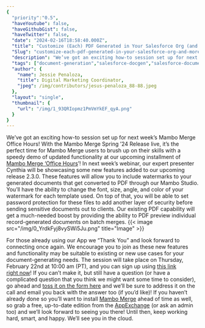 ```yaml
---
{
  "priority":"0.5",
  "haveYoutube": false,
  "haveGithubGist": false,
  "haveTwitter": false,
  "date": "2024-02-16T18:58:40.000Z",
  "title": "Customize (Each) PDF Generated in Your Salesforce Org (and More!)",
  "Slug": "customize-each-pdf-generated-in-your-salesforce-org-and-more",
  "description": "We’ve got an exciting how-to session set up for next week’s Mambo Merge Office Hours!.",
  "tags": ["document-generation","salesforce-docgen","salesforce-document","mambo-merge","salesforce-app"],
  "author": {
    "name": Jessie Penaloza,
    "title": Digital Marketing Coordinator,
    "jpeg": /img/contributors/jesus-penaloza_88-88.jpeg
  },
  "layout": "single",
  "thumbnail": {
    "url": "/img/1_93QRIopmz1PmVmYkEF_qyA.png"
  }
}
---
```

We’ve got an exciting how-to session set up for next week’s Mambo Merge Office Hours!
With the Mambo Merge Spring ’24 Release live, it’s the perfect time for Mambo Merge users to brush up on their skills with a speedy demo of updated functionality at our upcoming installment of [Mambo Merge ‘Office Hours](https://cloud.news.mambomerge.app/officehours)’!
In next week’s webinar, our expert presenter Cynthia will be showcasing some new features added to our upcoming release 2.3.0. These features will allow you to include watermarks to your generated documents that get converted to PDF through our Mambo Studio. You’ll have the ability to change the font, size, angle, and color of your watermark for each template used.
On top of that, you will be able to set password protection for these files to add another layer of security before sending sensitive documents out to clients. Our existing PDF capability will get a much-needed boost by providing the ability to PDF preview individual record-generated documents on batch merges.
{{< image src="/img/0_YrdkFyj8vySWi5Ju.png" title="Image" >}}

For those already using our App we “Thank You” and look forward to connecting once again. We encourage you to join as these new features and functionality may be suitable to existing or new use cases for your document-generating needs.
The session will take place on Thursday, February 22nd at 10:00 am (PT), and you can sign up using [this link right now](https://cloud.news.mambomerge.app/officehours)!
If you can’t make it, but still have a question (or have a complicated question that you think we might want some time to consider), go ahead and [toss it on the form here](https://forms.gle/xhg2uwkCjk5zmN1ZA) and we’ll be sure to address it on the call and email you back with the answer too (if you’d like)!
If you haven’t already done so you’ll want to install [Mambo Merge](https://appexchange.salesforce.com/appxListingDetail?listingId=a0N3u00000MBinOEAT) ahead of time as well, so grab a free, up-to-date edition from the [AppExchange](https://appexchange.salesforce.com/appxListingDetail?listingId=a0N3u00000MBinOEAT) (or ask an admin too) and we’ll look forward to seeing you there!
Until then, keep working hard, smart, and happy. We’ll see you in the cloud.

